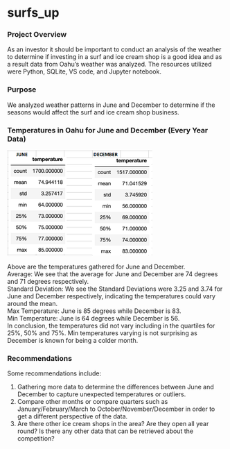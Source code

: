 # surfs_up

### Project Overview
As an investor it should be important to conduct an analysis of the weather to determine if investing in a surf and ice cream shop is a good idea and as a result data from Oahu’s weather was analyzed. The resources utilized were Python, SQLite, VS code, and Jupyter notebook.

### Purpose
We analyzed weather patterns in June and December to determine if the seasons would affect the surf and ice cream shop business. 

### Temperatures in Oahu for June and December (Every Year Data)

![EveryYearData](https://github.com/Samira786/surfs_up/blob/master/June%20and%20December%20-%20every%20year%20data.png)

Above are the temperatures gathered for June and December.<br />
Average: We see that the average for June and December are 74 degrees and 71 degrees respectively.<br />
Standard Deviation: We see the Standard Deviations were 3.25 and 3.74 for June and December respectively, indicating the temperatures could vary around the mean.<br />
Max Temperature: June is 85 degrees while December is 83.<br />
Min Temperature: June is 64 degrees while December is 56.<br />
In conclusion, the temperatures did not vary including in the quartiles for 25%, 50% and 75%. Min temperatures varying is not surprising as December is known for being a colder month.

### Recommendations
Some recommendations include:<br />
1) Gathering more data to determine the differences between June and December to capture unexpected temperatures or outliers.<br />
2) Compare other months or compare quarters such as January/February/March to October/November/December in order to get a different perspective of the data.<br />
3) Are there other ice cream shops in the area? Are they open all year round? Is there any other data that can be retrieved about the competition?




